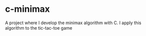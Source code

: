 # c-minimax
A project where I develop the minimax algorithm with C. I apply this algorithm to the tic-tac-toe game
